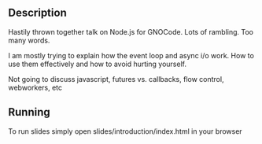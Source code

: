 ## Description

Hastily thrown together talk on Node.js for GNOCode. Lots of rambling. Too many words.

I am mostly trying to explain how the event loop and async i/o work. How to use them effectively and how to avoid hurting yourself.

Not going to discuss javascript, futures vs. callbacks, flow control, webworkers, etc

## Running

To run slides simply open slides/introduction/index.html in your browser

